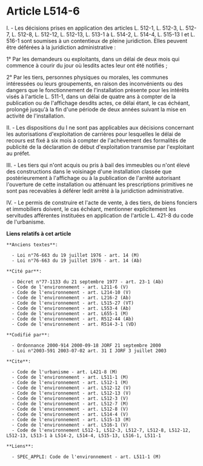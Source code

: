 # Article L514-6

I. - Les décisions prises en application des articles L. 512-1, L. 512-3, L. 512-7, L. 512-8, L. 512-12, L. 512-13, L. 513-1
à L. 514-2, L. 514-4, L. 515-13 I et L. 516-1 sont soumises à un contentieux de pleine juridiction. Elles peuvent être
déférées à la juridiction administrative :

1° Par les demandeurs ou exploitants, dans un délai de deux mois qui commence à courir du jour où lesdits actes leur ont été
notifiés ;

2° Par les tiers, personnes physiques ou morales, les communes intéressées ou leurs groupements, en raison des inconvénients
ou des dangers que le fonctionnement de l'installation présente pour les intérêts visés à l'article L. 511-1, dans un délai
de quatre ans à compter de la publication ou de l'affichage desdits actes, ce délai étant, le cas échéant, prolongé jusqu'à
la fin d'une période de deux années suivant la mise en activité de l'installation.

II. - Les dispositions du I ne sont pas applicables aux décisions concernant les autorisations d'exploitation de carrières
pour lesquelles le délai de recours est fixé à six mois à compter de l'achèvement des formalités de publicité de la
déclaration de début d'exploitation transmise par l'exploitant au préfet.

III. - Les tiers qui n'ont acquis ou pris à bail des immeubles ou n'ont élevé des constructions dans le voisinage d'une
installation classée que postérieurement à l'affichage ou à la publication de l'arrêté autorisant l'ouverture de cette
installation ou atténuant les prescriptions primitives ne sont pas recevables à déférer ledit arrêté à la juridiction
administrative.

IV. - Le permis de construire et l'acte de vente, à des tiers, de biens fonciers et immobiliers doivent, le cas échéant,
mentionner explicitement les servitudes afférentes instituées en application de l'article L. 421-8 du code de l'urbanisme.

**Liens relatifs à cet article**

	**Anciens textes**:

	  - Loi n°76-663 du 19 juillet 1976 - art. 14 (M)
	  - Loi n°76-663 du 19 juillet 1976 - art. 14 (Ab)

	**Cité par**:

	  - Décret n°77-1133 du 21 septembre 1977 - art. 23-1 (Ab)
	  - Code de l'environnement - art. L211-6 (V)
	  - Code de l'environnement - art. L214-10 (V)
	  - Code de l'environnement - art. L216-2 (Ab)
	  - Code de l'environnement - art. L515-27 (VT)
	  - Code de l'environnement - art. L553-4 (Ab)
	  - Code de l'environnement - art. L655-1 (M)
	  - Code de l'environnement - art. R512-44 (Ab)
	  - Code de l'environnement - art. R514-3-1 (VD)

	**Codifié par**:

	  - Ordonnance 2000-914 2000-09-18 JORF 21 septembre 2000
	  - Loi n°2003-591 2003-07-02 art. 31 I JORF 3 juillet 2003

	**Cite**:

	  - Code de l'urbanisme - art. L421-8 (M)
	  - Code de l'environnement - art. L511-1 (M)
	  - Code de l'environnement - art. L512-1 (M)
	  - Code de l'environnement - art. L512-12 (V)
	  - Code de l'environnement - art. L512-13 (V)
	  - Code de l'environnement - art. L512-3 (V)
	  - Code de l'environnement - art. L512-7 (M)
	  - Code de l'environnement - art. L512-8 (V)
	  - Code de l'environnement - art. L514-4 (V)
	  - Code de l'environnement - art. L515-13 (M)
	  - Code de l'environnement - art. L516-1 (V)
	  - Code de l'environnement L512-1, L512-3, L512-7, L512-8, L512-12, L512-13, L513-1 à L514-2, L514-4, L515-13, L516-1, L511-1

	**Liens**:

	  - SPEC_APPLI: Code de l'environnement - art. L511-1 (M)
